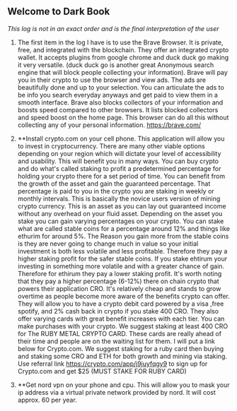 ## Welcome to Dark Book
*This log is not in an exact order and is the final interpretation of the user*

1. The first item in the log I have is to use the Brave Browser. It is private, free, and integrated with the blockchain. They offer an integrated crypto wallet. It accepts plugins from google chrome and duck duck go making it very versatile. (duck duck go is another great Anonymous search engine that will block people collecting your information). Brave will pay you in their crypto to use the browser and view ads. The ads are beautifully done and up to your selection. You can articulate the ads to be info you search everyday anyways and get paid to view them in a smooth interface. Brave also blocks collectors of your information and boosts speed compared to other browsers. It lists blocked collectors and speed boost on the home page. This browser can do all this without collecting any of your personal information.
                                                                 https://brave.com/
                                                                 
2. **Install crypto.com on your cell phone. This application will allow you to invest in cryptocurrency. There are many other viable options depending on your region which will dictate your level of accessibility and usability. This will benefit you in many ways. You can buy crypto and do what's called staking to profit a predetermined percentage for holding your crypto there for a set period of time. You can benefit from the growth of the asset and gain the guaranteed percentage. That percentage is paid to you in the crypto you are staking in weekly or monthly intervals. This is basically the novice users version of mining crypto currency. This is an asset as you can lay out guaranteed income without any overhead on your fluid asset. Depending on the asset you stake you can gain varying percentages on your crypto. You can stake what are called stable coins for a percentage around 12% and things like ethurim for around 5%. The Reason you gain more from the stable coins is they are never going to change much in value so your initial investment is both less volatile and less profitable. Therefore they pay a higher staking profit for the safer stable coins. If you stake ehtirum your investing in something more volatile and with a greater chance of gain. Therefore for ethirum they pay a lower staking profit. It's worth noting that they pay a higher percentage (6-12%) there on chain crypto that powers their application CRO. It's relatively cheap and stands to grow overtime as people become more aware of the benefits crypto can offer. They will allow you to have a crypto debit card powered by a visa ,free spotify, and 2% cash back in crypto if you stake 400 CRO. They also offer varying cards with great benefit increases with each tier. You can make purchases with your crypto. We suggest staking at least 400 CRO for The RUBY METAL CRYPTO CARD. These cards are really ahead of their time and people are on the waiting list for them. I will put a link below for Crypto.com. We suggest staking for a ruby card then buying and staking some CRO and ETH for both growth and mining via staking.
                                 Use referral link https://crypto.com/app/j9juyfqgy9 to sign up for Crypto.com and get $25 (MUST STAKE FOR RUBY CARD)

3. **Get nord vpn on your phone and cpu. This will allow you to mask your ip address via a virtual private network provided by nord. It will cost approx. 60 per year.





